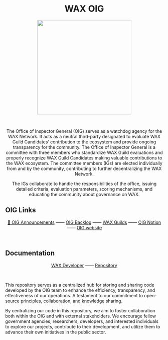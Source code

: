 <h1 align="center">
  WAX OIG
</h1>

<p align="center">
  <img src="https://raw.githubusercontent.com/wax-office-of-inspector-general/.github/b2021f1e84325276e469abdfd7c02ef6cac7d739/assets/oig-crest.svg" width="300" />
</p>

&nbsp;

<p align="center">
  The Office of Inspector General (OIG) serves as a watchdog agency for the WAX Network. It acts as a neutral third-party designated to evaluate WAX Guild Candidates’ contribution to the ecosystem and provide ongoing transparency for the community. The Office of Inspector General is a committee with three members who standardize WAX Guild evaluations and properly recognize WAX Guild Candidates making valuable contributions to the WAX ecosystem. The committee members (IGs) are elected individually from and by the community, contributing to further decentralizing the WAX Network.
</p>
<p align="center">
The IGs collaborate to handle the responsibilities of the office, issuing detailed criteria, evaluation parameters, scoring mechanisms, and educating the community about governance on WAX.
</p>


## OIG Links

<p align="center">
  <a href="https://github.com/orgs/wax-office-of-inspector-general/discussions">📢 OIG Announcements</a>
  —— 
  <a href="https://github.com/orgs/wax-office-of-inspector-general/projects/1">OIG Backlog</a>
  —— 
  <a href="https://github.com/wax-office-of-inspector-general/waxguilds">WAX Guilds</a>
  —— 
  <a href="https://www.notion.so/Guild-Ratings-0e51defdf10641748a253ccc7f5146b1">OIG Notion</a>
  ——
  <a href="https://oig.wax.io/">OIG website</a>
</p>

&nbsp;

## Documentation

<p align="center">
  <a href="https://developer.wax.io/">WAX Developer</a>
  —— 
  <a href="https://github.com/wax-office-of-inspector-general/wax-developer">Repository</a>
</p>

&nbsp;

This repository serves as a centralized hub for storing and sharing code developed by the OIG team to enhance the efficiency, transparency, and effectiveness of our operations. A testament to our commitment to open-source principles, collaboration, and knowledge sharing.

By centralizing our code in this repository, we aim to foster collaboration both within the OIG and with external stakeholders. We encourage fellow government agencies, researchers, developers, and interested individuals to explore our projects, contribute to their development, and utilize them to advance their own initiatives in the public sector.
